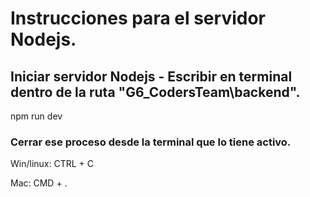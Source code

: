 # Instrucciones para el servidor Nodejs.

## Iniciar servidor Nodejs - Escribir en terminal dentro de la ruta "G6_CodersTeam\backend".

npm run dev

### Cerrar ese proceso desde la terminal que lo tiene activo.

Win/linux: CTRL + C

Mac: CMD + .
